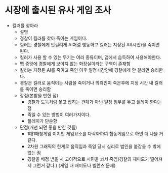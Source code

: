  # 시장에 출시된 유사 게임 조사

- 킬러를 찾아라
  -  설명
    - 경찰이 킬러를 찾아 죽이는 게임이다.
    - 킬러는 경찰에게 안걸리게 AI처럼 행동하고 킬러는 지정된  AI(시민)을 죽이면 된다.
    - 킬러가 사용 할 수 있는 무기는 여러 종류이며, 맵에서 습득하여 사용해야한다.
    - 맵 중앙에 경찰에게 보이지 않는 화장실이라는 구역이 존재함
    - 킬러는 지정된 AI를 죽이고 죽인 이후 일정시간안에 경찰에게 안 걸리면 승리한다.
    - 경찰은 킬러로 움직이는 사람을 죽이거나 의뢰인이 죽은후에 지정 시간 내 킬러를 죽이면 승리함
  - 장점(본받을 만한 점)
    - 경찰과 도둑처럼 쫓고 잡히는 관계가 아닌 일정 임무를 두고 플레이 한다는 점
    - 죽일 수 있는 방법이 여러가지이다.
    - 플레이가 단순함
  - 단점(개선 되면 좋을 만한 것들)
    - 1대1매칭게임 이지만 게임요소를 다각화하여 협동게임으로 하면 더 나을 거 같다.
    - 2차원 그래픽의 한계로 움직임과 죽일 당시 심리로 범인을 붙잡을 수 밖에 없는 점
    - 경찰을 배정 받을 시 고이적으로 시민을 쏴서 죽임(경찰의 재미도가 떨어져서 그런거 같다.) (게임 내 재미도나 벨런스 문제)